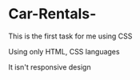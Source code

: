 # Car-Rentals-
This is the first task for me using CSS

Using only HTML, CSS languages

It isn't responsive design

